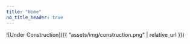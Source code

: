 ```yaml
---
title: "Home"
no_title_header: true
---
```

![Under Construction]({{ "assets/img/construction.png" | relative_url }})
